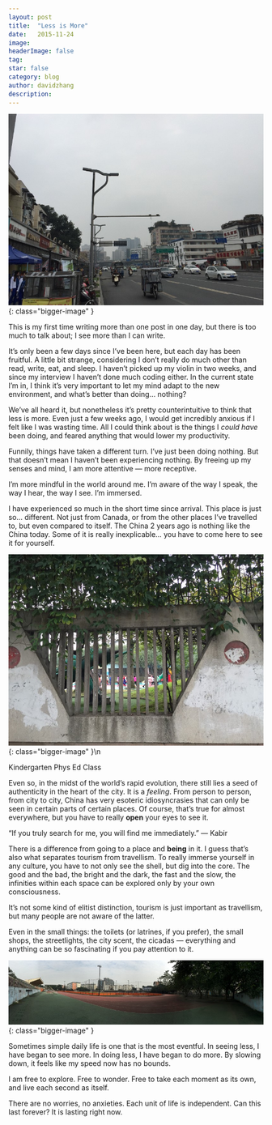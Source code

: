 ```yaml
---
layout:	post
title:	"Less is More"
date:	2015-11-24
image:
headerImage: false
tag:
star: false
category: blog
author: davidzhang
description:
---
```


  ![](/img/1*wXX5yoB4b6Fu5_enp2kCOw.jpeg){: class="bigger-image" }

  This is my first time writing more than one post in one day, but there is too much to talk about; I see more than I can write.

It’s only been a few days since I’ve been here, but each day has been fruitful. A little bit strange, considering I don’t really do much other than read, write, eat, and sleep. I haven’t picked up my violin in two weeks, and since my interview I haven’t done much coding either. In the current state I’m in, I think it’s very important to let my mind adapt to the new environment, and what’s better than doing… nothing?

We’ve all heard it, but nonetheless it’s pretty counterintuitive to think that less is more. Even just a few weeks ago, I would get incredibly anxious if I felt like I was wasting time. All I could think about is the things I *could have* been doing, and feared anything that would lower my productivity.

Funnily, things have taken a different turn. I’ve just been doing nothing. But that doesn’t mean I haven’t been experiencing nothing. By freeing up my senses and mind, I am more attentive — more receptive.

I’m more mindful in the world around me. I’m aware of the way I speak, the way I hear, the way I see. I’m immersed.

I have experienced so much in the short time since arrival. This place is just so… different. Not just from Canada, or from the other places I’ve travelled to, but even compared to itself. The China 2 years ago is nothing like the China today. Some of it is really inexplicable… you have to come here to see it for yourself.

![](/img/1*WW9et9UTE-kOZsDoS9vYTQ.jpeg){: class="bigger-image" }\n<figcaption class="caption">Kindergarten Phys Ed Class</figcaption>

Even so, in the midst of the world’s rapid evolution, there still lies a seed of authenticity in the heart of the city. It is a *feeling*. From person to person, from city to city, China has very esoteric idiosyncrasies that can only be seen in certain parts of certain places. Of course, that’s true for almost everywhere, but you have to really **open** your eyes to see it.

“If you truly search for me, you will find me immediately.” — Kabir

There is a difference from going to a place and **being** in it. I guess that’s also what separates tourism from travellism. To really immerse yourself in any culture, you have to not only see the shell, but dig into the core. The good and the bad, the bright and the dark, the fast and the slow, the infinities within each space can be explored only by your own consciousness.

It’s not some kind of elitist distinction, tourism is just important as travellism, but many people are not aware of the latter.

Even in the small things: the toilets (or latrines, if you prefer), the small shops, the streetlights, the city scent, the cicadas — everything and anything can be so fascinating if you pay attention to it.

![](/img/1*NNs67SmJnwV9NaD49pZ-cQ.jpeg){: class="bigger-image" }

Sometimes simple daily life is one that is the most eventful. In seeing less, I have began to see more. In doing less, I have began to do more. By slowing down, it feels like my speed now has no bounds.

I am free to explore. Free to wonder. Free to take each moment as its own, and live each second as itself.

There are no worries, no anxieties. Each unit of life is independent. Can this last forever? It is lasting right now.

